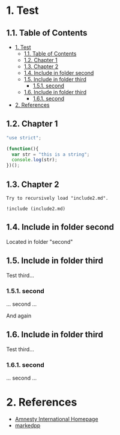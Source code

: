 # 1\. Test

## 1.1\. Table of Contents

* [1\. Test](#1-test)
  * [1.1\. Table of Contents](#11-table-of-contents)
  * [1.2\. Chapter 1](#12-chapter-1)
  * [1.3\. Chapter 2](#13-chapter-2)
  * [1.4\. Include in folder second](#14-include-in-folder-second)
  * [1.5\. Include in folder third](#15-include-in-folder-third)
    * [1.5.1\. second](#151-second)
  * [1.6\. Include in folder third](#16-include-in-folder-third)
    * [1.6.1\. second](#161-second)
* [2\. References](#2-references)

## 1.2\. Chapter 1

```javascript
"use strict";

(function(){
  var str = "this is a string";
  console.log(str);
})();
```

[markedpp]: https://github.com/commenthol/markedpp

## 1.3\. Chapter 2

    Try to recursively load "include2.md".
    
    !include (include2.md)

[amnesty]: http://www.amnesty.org/ "Amnesty International Homepage"

## 1.4\. Include in folder second

Located in folder "second"

## 1.5\. Include in folder third

Test third...

### 1.5.1\. second

... second ...

And again

## 1.6\. Include in folder third

Test third...

### 1.6.1\. second

... second ...

# 2\. References

* [Amnesty International Homepage][amnesty]
* [markedpp][markedpp]
